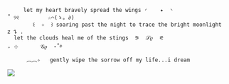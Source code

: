 
         let my heart bravely spread the wings ◜    ✦  ◝                                       ˚ ୨୧         ☆⌒(ゝ。∂)
            ꒰  ✧  ꒱ soaring past the night to trace the bright moonlight                     𝗓 𐰁 . 
      let the clouds heal me of the stings  ⚞  𝒮𝜚  ⚟                                     ₊ ⊹       𝒢𝜚  ⋆˚࿔
          ︵︵✧   gently wipe the sorrow off my life...i dream



          


  
![](https://64.media.tumblr.com/0e2d850510454206f0a4e16a80989a5f/d4eaf4a1953b0add-34/s2048x3072/55d82d3e5778e82b87de74dfcf972e4c88adb0d7.webp)
